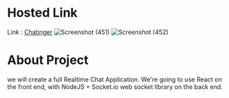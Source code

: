 # Hosted Link
Link : [Chatinger](https://chatinger-app.netlify.app/)
![Screenshot (451)](https://user-images.githubusercontent.com/59698606/122432026-95d7ac80-cfb2-11eb-8c3c-8a2a603c186b.png)
![Screenshot (452)](https://user-images.githubusercontent.com/59698606/122432063-9f611480-cfb2-11eb-8afe-2faf15d5fe71.png)


# About Project
we will create a full Realtime Chat Application. We're going to use React on the front end, with NodeJS + Socket.io web socket library on the back end.
